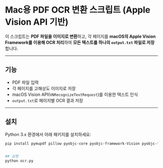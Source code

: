 # Mac용 PDF OCR 변환 스크립트 (Apple Vision API 기반)

이 스크립트는 **PDF 파일을 이미지로 변환**하고, 각 페이지를 **macOS의 Apple Vision Framework를 이용해 OCR 처리**하여 **모든 텍스트를 하나의 `output.txt` 파일로 저장**합니다.

---

## 기능

- PDF 파일 입력
- 각 페이지를 고해상도 이미지로 저장
- macOS Vision API(`VNRecognizeTextRequest`)를 이용한 텍스트 인식
- `output.txt`로 페이지별 OCR 결과 저장

---

## 설치

Python 3.x 환경에서 아래 패키지를 설치하세요:

```bash
pip install pymupdf pillow pyobjc-core pyobjc-framework-Vision pyobjc-framework-Quartz


## 실행
python ocr.py
